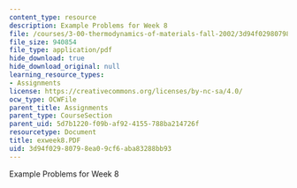 ```yaml
---
content_type: resource
description: Example Problems for Week 8
file: /courses/3-00-thermodynamics-of-materials-fall-2002/3d94f02980798ea09cf6aba83288bb93_exweek8.PDF
file_size: 940854
file_type: application/pdf
hide_download: true
hide_download_original: null
learning_resource_types:
- Assignments
license: https://creativecommons.org/licenses/by-nc-sa/4.0/
ocw_type: OCWFile
parent_title: Assignments
parent_type: CourseSection
parent_uid: 5d7b1220-f09b-af92-4155-788ba214726f
resourcetype: Document
title: exweek8.PDF
uid: 3d94f029-8079-8ea0-9cf6-aba83288bb93
---
```

Example Problems for Week 8